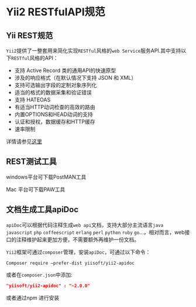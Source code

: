 # Yii2 RESTfulAPI规范

## Yii REST规范

`Yii2`提供了一整套用来简化实现`RESTful`风格的`web Service`服务API.其中支持以下`RESTful`风格的API：

- 支持 Active Record 类的通用API的快速原型
- 涉及的响应格式（在默认情况下支持 JSON 和 XML）
- 支持可选输出字段的定制对象序列化
- 适当的格式的数据采集和验证错误
- 支持 HATEOAS
- 有适当HTTP动词检查的高效的路由
- 内置OPTIONS和HEAD动词的支持
- 认证和授权，数据缓存和HTTP缓存
- 速率限制

详情请参见[这里](http://www.yiichina.com/doc/guide/2.0/rest-quick-start)

## REST测试工具

windows平台可下载PostMAN工具

Mac 平台可下载PAW工具

## 文档生成工具apiDoc

`apiDoc`可以根据代码注释生成`web api`文档，支持大部分主流语言`java` `javascript` `php` `coffeescript` `erlang` `perl` `python` `ruby` `go`...，相对而言，web接口的注释维护起来更加方便，不需要额外再维护一份文档。

`Yii2`框架可通过`composer`管理，安装`apiDoc`，可通过以下命令：

```shell
Composer require –prefer-dist yiisoft/yii2-apidoc
```

或者在`composer.json`中添加:

```json
"yiisoft/yii2-apidoc" : "~2.0.0"
```

或者通过npm 进行安装 
